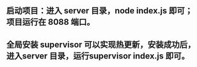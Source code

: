 ## 启动项目：进入 server 目录，node index.js 即可；项目运行在 8088 端口。

## 全局安装 supervisor 可以实现热更新，安装成功后，进入server 目录，运行supervisor index.js 即可。
